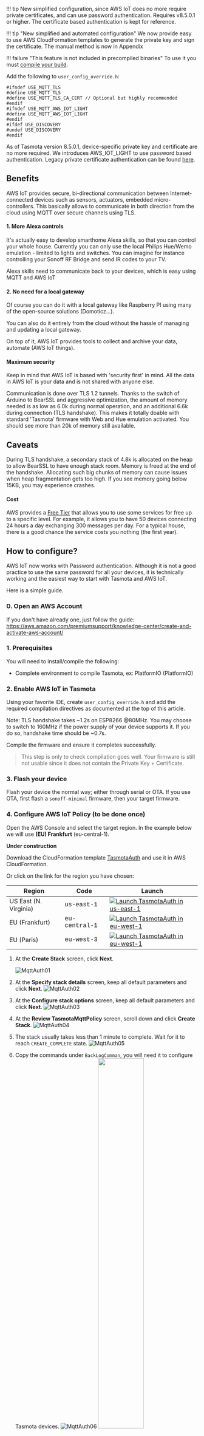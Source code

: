 !!! tip New simplified configuration, since AWS IoT does no more require private certificates, and can use password authentication. Requires v8.5.0.1 or higher. The certificate based authentication is kept for reference.


!!! tip "New simplified and automated configuration"
    We now provide easy to use AWS CloudFormation templates to generate the private key and sign the certificate. The manual method is now in Appendix

!!! failure "This feature is not included in precompiled binaries"
    To use it you must [compile your build](Compile-your-build). 

Add the following to `user_config_override.h`:

```
#ifndef USE_MQTT_TLS
#define USE_MQTT_TLS
#define USE_MQTT_TLS_CA_CERT // Optional but highly recommended
#endif
#ifndef USE_MQTT_AWS_IOT_LIGHT
#define USE_MQTT_AWS_IOT_LIGHT
#endif
#ifdef USE_DISCOVERY
#undef USE_DISCOVERY
#endif
```

As of Tasmota version 8.5.0.1, device-specific private key and certificate are no more required. We introduces AWS_IOT_LIGHT to use password based authentication. Legacy private certificate authentication can be found [here](AWS-IoT-cert).

## Benefits

AWS IoT provides secure, bi-directional communication between Internet-connected devices such as sensors, actuators, embedded micro-controllers. This basically allows to communicate in both direction from the cloud using MQTT over secure channels using TLS.

#### 1. More Alexa controls

It's actually easy to develop smarthome Alexa skills, so that you can control your whole house. Currently you can only use the local Philips Hue/Wemo emulation - limited to lights and switches. You can imagine for instance controlling your Sonoff RF Bridge and send IR codes to your TV.

Alexa skills need to communicate back to your devices, which is easy using MQTT and AWS IoT

#### 2. No need for a local gateway

Of course you can do it with a local gateway like Raspberry PI using many of the open-source solutions (Domoticz...).

You can also do it entirely from the cloud without the hassle of managing and updating a local gateway.

On top of it, AWS IoT provides tools to collect and archive your data, automate (AWS IoT things).

#### Maximum security

Keep in mind that AWS IoT is based with 'security first' in mind. All the data in AWS IoT is your data and is not shared with anyone else.

Communication is done over TLS 1.2 tunnels. Thanks to the switch of Arduino to BearSSL and aggressive optimization, the amount of memory needed is as low as 6.0k during normal operation, and an additional 6.6k during connection (TLS handshake). This makes it totally doable with standard 'Tasmota' firmware with Web and Hue emulation activated. You should see more than 20k of memory still available.

## Caveats

During TLS handshake, a secondary stack of 4.8k is allocated on the heap to allow BearSSL to have enough stack room. Memory is freed at the end of the handshake. Allocating such big chunks of memory can cause issues when heap fragmentation gets too high. If you see memory going below 15KB, you may experience crashes.

#### Cost

AWS provides a [Free Tier](https://aws.amazon.com/free/) that allows you to use some services for free up to a specific level. For example, it allows you to have 50 devices connecting 24 hours a day exchanging 300 messages per day. For a typical house, there is a good chance the service costs you nothing (the first year).

## How to configure?

AWS IoT now works with Password authentication. Although it is not a good practice to use the same password for all your devices, it is technically working and the easiest way to start with Tasmota and AWS IoT.

Here is a simple guide.

### 0. Open an AWS Account

If you don't have already one, just follow the guide: https://aws.amazon.com/premiumsupport/knowledge-center/create-and-activate-aws-account/

### 1. Prerequisites

You will need to install/compile the following:

 * Complete environment to compile Tasmota, ex: PlatformIO (PlatformIO)

### 2. Enable AWS IoT in Tasmota

Using your favorite IDE, create `user_config_override.h` and add the required compilation directives as documented at the top of this article.  

Note: TLS handshake takes ~1.2s on ESP8266 @80MHz. You may choose to switch to 160MHz if the power supply of your device supports it. If you do so, handshake time should be ~0.7s.

Compile the firmware and ensure it completes successfully.

> This step is only to check compilation goes well. Your firmware is still not usable since it does not contain the Private Key + Certificate.

### 3. Flash your device

Flash your device the normal way; either through serial or OTA. If you use OTA, first flash a `sonoff-minimal` firmware, then your target firmware.

### 4. Configure AWS IoT Policy (to be done once) 

Open the AWS Console and select the target region. In the example below we will use **(EU) Frankfurt** (eu-central-1).

**Under construction**

Download the CloudFormation template [TasmotaAuth](https://tasmota.github.io/docs/_media/aws_iot/TasmotaAuth.yaml "TasmotaAuth CloudFormation template") and use it in AWS CloudFormation.


Or click on the link for the region you have chosen:  

Region| Code | Launch
------|------|-------
US East (N. Virginia) | <span style="font-family:'Courier';">us-east-1</span> | [![Launch TasmotaAuth in us-east-1](http://docs.aws.amazon.com/AWSCloudFormation/latest/UserGuide/images/cloudformation-launch-stack-button.png)](https://console.aws.amazon.com/cloudformation/home?region=us-east-1#/stacks/new?stackName=TasmotaAuth&templateURL=https://tasmota-eu-central-1.s3.eu-central-1.amazonaws.com/TasmotaAuth.yaml)
EU (Frankfurt) | <span style="font-family:'Courier';">eu-central-1</span> | [![Launch TasmotaAuth in eu-west-1](http://docs.aws.amazon.com/AWSCloudFormation/latest/UserGuide/images/cloudformation-launch-stack-button.png)](https://console.aws.amazon.com/cloudformation/home?region=eu-central-1#/stacks/new?stackName=TasmotaAuth&templateURL=https://tasmota-eu-central-1.s3.eu-central-1.amazonaws.com/TasmotaAuth.yaml)
EU (Paris) | <span style="font-family:'Courier';">eu-west-3</span> | [![Launch TasmotaAuth in eu-west-1](http://docs.aws.amazon.com/AWSCloudFormation/latest/UserGuide/images/cloudformation-launch-stack-button.png)](https://console.aws.amazon.com/cloudformation/home?region=eu-west-3#/stacks/new?stackName=TasmotaAuth&templateURL=https://tasmota-eu-central-1.s3.eu-central-1.amazonaws.com/TasmotaAuth.yaml)

1. At the **Create Stack** screen, click **Next**.

   ![MqttAuth01](https://user-images.githubusercontent.com/49731213/96349739-e4dee200-10b1-11eb-94df-b0e006c3f010.png)

1. At the **Specify stack details** screen, keep all default parameters and click **Next**.
   ![MqttAuth02](https://user-images.githubusercontent.com/49731213/96349765-0fc93600-10b2-11eb-80b1-d97ac69012bc.png)

3. At the **Configure stack options** screen, keep all default parameters and click **Next**.
   ![MqttAuth03](https://user-images.githubusercontent.com/49731213/96349818-51f27780-10b2-11eb-90c5-4327e822789e.png)

4. At the **Review TasmotaMqttPolicy** screen, scroll down and click **Create Stack**.
   ![MqttAuth04](https://user-images.githubusercontent.com/49731213/96349826-62a2ed80-10b2-11eb-8702-591a363d231b.png)

5. The stack usually takes less than 1 minute to complete. Wait for it to reach `CREATE_COMPLETE` state.
   ![MqttAuth05](https://user-images.githubusercontent.com/49731213/96349843-7ea68f00-10b2-11eb-8fe0-5c1da253e384.png)

6. Copy the commands under `BackLogComman`, you will need it to configure Tasmota devices.
   ![MqttAuth06](https://user-images.githubusercontent.com/49731213/96350152-8d8e4100-10b4-11eb-997b-748e3f44563f.png)
   <img width="50%" src="https://user-images.githubusercontent.com/49731213/96350152-8d8e4100-10b4-11eb-997b-748e3f44563f.png">

7. If you have left the parameter `RetentionPolicy` to `Retain`, then you can delete this CloudFormation stack (it will not delete the Policy). Click on the **Delete** button.
   ![MqttAuth07](https://user-images.githubusercontent.com/49731213/96349854-9120c880-10b2-11eb-9919-25386d19ec13.png)

8. After less than 2 minutes, the stack should have reached the state `DELETE_COMPLETE`
   ![MqttAuth08](https://user-images.githubusercontent.com/49731213/96349863-a138a800-10b2-11eb-9406-b254699102c5.png)

### 6. Configure Tasmota device

This is the last step, you need to configure the MQTT parameters. The easiest way is through the web console. We will only cut and paste parameters from the **Outputs** tab of the CloudFormation console.


#### Connect to AWS IoT

Once the `MQTTHost` and `MQTTPort` are configured, Tasmota will try to connect to AWS IoT. 

> Keep in mind that AWS IoT does not support 'retained' messages. Whatever the 'retained' configuration in Tasmota, messages are always published as 'retained=false'.

Here is an example of output you should see:

```
00:00:04 HTP: Web server active on sonoff-4585 with IP address 192.168.1.59
00:00:04 UPP: Multicast (re)joined
21:28:25 MQT: Attempting connection...
21:28:25 MQT: AWS IoT endpoint: xxxxxxxxxxxxx-ats.iot.eu-central-1.amazonaws.com
21:28:26 MQT: AWS IoT connected in 1279 ms
21:28:26 MQT: Connected
21:28:26 MQT: tele/tasmota/LWT = Online
21:28:26 MQT: cmnd/tasmota/POWER =
21:28:26 MQT: tele/tasmota/INFO1 = {"Module":"Sonoff Basic","Version":"6.5.0.14(sonoff)","FallbackTopic":
"cmnd/DVES_67B1E9_fb/","GroupTopic":"sonoffs"}
```

### 7. Check end-to-end communication

In the AWS IoT console, click on "**Test**" in the left panel.

In the "**Subscription topic**" field, type `+/sonoff/#` then click on "**Subscribe to topic**". This will display all MQTT messages received. Type a command in the Web Tasmota console, you should see MQTT message flow.

Enjoy!

### 8. Cleaning

**Cleaning**: to avoid having CloudFormation templates piling up in your console, you can delete them. The created resources will remain, if you have left the parameter `RetentionPolicy` to `Retain`.

### 9. Troubleshooting

`TLSError` shows any error at the TLS level. See [here](TLS#tls-troubleshooting) for most common error codes.


### For implementation details, see [here](TLS)
